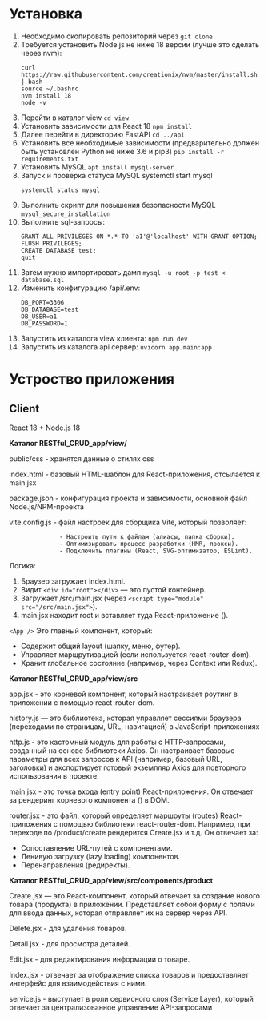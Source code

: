 # Установка #

1. Необходимо скопировать репозиторий через ```git clone```
2. Требуется установить Node.js не ниже 18 версии (лучше это сделать через nvm):
   ```apt install curl
   curl https://raw.githubusercontent.com/creationix/nvm/master/install.sh | bash
   source ~/.bashrc
   nvm install 18
   node -v
   ```
4. Перейти в каталог view ```cd view```
5. Установить зависимости для React 18 ```npm install```
6. Далее перейти в директорию FastAPI ```cd ../api```
7. Установить все необходимые зависимости (предварительно должен быть установлен Python не ниже 3.6 и pip3) ```pip install -r requirements.txt```
8. Установить MySQL ```apt install mysql-server```
9. Запуск и проверка статуса MySQL systemctl start mysql
   ```systemctl start mysql
   systemctl status mysql
   ```
10. Выполнить скрипт для повышения безопасности MySQL ```mysql_secure_installation```
11. Выполнить sql-запросы:
    ```CREATE USER 'new_user'@'localhost' IDENTIFIED BY '1';
    GRANT ALL PRIVILEGES ON *.* TO 'a1'@'localhost' WITH GRANT OPTION;
    FLUSH PRIVILEGES;
    CREATE DATABASE test;
    quit
    ```
12. Затем нужно импортировать дамп ```mysql -u root -p test < database.sql```
13. Изменить конфигурацию /api/.env:
    ```DB_HOST=localhost
    DB_PORT=3306
    DB_DATABASE=test
    DB_USER=a1
    DB_PASSWORD=1
    ```
14. Запустить из каталога view клиента:
    ```npm run dev```
15. Запустить из каталога api сервер:
    ```uvicorn app.main:app```

# Устроство приложения #
## Client ##
React 18 + Node.js 18

**Каталог RESTful_CRUD_app/view/**

public/css - хранятся данные о стилях css

index.html - базовый HTML-шаблон для React-приложения, отсылается к main.jsx

package.json - конфигурация проекта и зависимости, основной файл Node.js/NPM-проекта

vite.config.js - файл настроек для сборщика Vite, который позволяет:

                  - Настроить пути к файлам (алиасы, папка сборки).
                  - Оптимизировать процесс разработки (HMR, прокси).
                  - Подключить плагины (React, SVG-оптимизатор, ESLint).

Логика:
1. Браузер загружает index.html.
1. Видит ```<div id="root"></div>``` — это пустой контейнер.
1. Загружает /src/main.jsx (через ```<script type="module" src="/src/main.jsx">```).
1. main.jsx находит root и вставляет туда React-приложение (<App />).

```<App />```
Это главный компонент, который:

- Содержит общий layout (шапку, меню, футер).
- Управляет маршрутизацией (если используется react-router-dom).
- Хранит глобальное состояние (например, через Context или Redux).

**Каталог RESTful_CRUD_app/view/src**

app.jsx - это корневой компонент, который настраивает роутинг в приложении с помощью react-router-dom. 

history.js — это библиотека, которая управляет сессиями браузера (переходами по страницам, URL, навигацией) в JavaScript-приложениях

http.js - это кастомный модуль для работы с HTTP-запросами, созданный на основе библиотеки Axios. Он настраивает базовые параметры для всех запросов к API (например, базовый URL, заголовки) и экспортирует готовый экземпляр Axios для повторного использования в проекте.

main.jsx - это точка входа (entry point) React-приложения. Он отвечает за рендеринг корневого компонента (<App />) в DOM. 

router.jsx - это файл, который определяет маршруты (routes) React-приложения с помощью библиотеки react-router-dom. Например, при переходе по /product/create рендерится Create.jsx и т.д.
Он отвечает за:

- Сопоставление URL-путей с компонентами.
- Ленивую загрузку (lazy loading) компонентов.
- Перенаправления (редиректы).

**Каталог RESTful_CRUD_app/view/src/components/product**

Create.jsx — это React-компонент, который отвечает за создание нового товара (продукта) в приложении. Представляет собой форму с полями для ввода данных, которая отправляет их на сервер через API.

Delete.jsx - для удаления товаров.

Detail.jsx - для просмотра деталей.

Edit.jsx - для редактирования информации о товаре.

Index.jsx - отвечает за отображение списка товаров и предоставляет интерфейс для взаимодействия с ними. 

service.js - выступает в роли сервисного слоя (Service Layer), который отвечает за централизованное управление API-запросами
